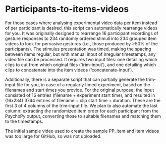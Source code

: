 # Participants-to-items-videos
For those cases where analysing experimental video data per item instead of per participant is desired, this script can automatically rearrange videos for you. It was originally designed to rearrange 16 participant recordings of gesture responses to 234 randomly ordered stimuli into 234 grouped item videos to look for pervasive gestures (i.e., those produced by >50% of the participants). The stimulus presentation was timed, making the spacing between items regular, but with manual input of irregular timestamps, any video file can be processed. It requires two input files: one detailing which clips to cut from which original files (‘trim-input’), and one detailing which clips to concatenate into the item videos (‘concatenate-input’).

Additionally, there is a separate script that can partially generate the trim-input file for you, in case of a regularly timed experiment, based on the filenames and start times you provide. For the original purpose, the input consisted of 16 entries (filename + experiment start time), and resulted in (16x234) 3744 entries of filename + clip start time + duration. These are the first 3 of 4 columns of the trim-input file. We plan to also automate the last column: extracting the randomized item order for each participant from the PsychoPy output, converting those to suitable filenames and matching them to the timestamps.

The initial sample video used to create the sample PP_item and item videos was too large for GitHub, so was not uploaded.
